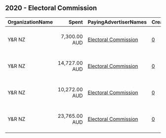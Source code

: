 ## 2020 - Electoral Commission 
|OrganizationName|Spent|PayingAdvertiserNames|CreativeUrls|Impressions|Genders|AgeBrackets|CountryCodes|BillingAddresses|CandidateBallotInformation|
|:---|---:|:---|:---|---:|:---|:---|:---|:---|:---|
|Y&R NZ|7,300.00 AUD|[Electoral Commission](2020/Electoral_Commission.md)|[0](https://www.snap.com/political-ads/asset/2f44f8fe6485e6e78dff8d00c400e175da85d39b9791b24a158744c4e22a1968?mediaType=jpg)|717,568||18+|new zealand|"Shed 4, City Works Depot, 90 Wellesley St West, Auckland NZ,Auckland,1010,NZ"||
|Y&R NZ|14,727.00 AUD|[Electoral Commission](2020/Electoral_Commission.md)|[0](https://www.snap.com/political-ads/asset/bc4d5857ef57e3e94c851ba6851dbe623324f8542c6f39cee4adafa73626bbf7?mediaType=mp4)|2,398,115||18-34|new zealand|"Shed 4, City Works Depot, 90 Wellesley St West, Auckland NZ,Auckland,1010,NZ"||
|Y&R NZ|10,272.00 AUD|[Electoral Commission](2020/Electoral_Commission.md)|[0](https://www.snap.com/political-ads/asset/6a5a53ea6295dfbb2925aa95505b3b231821508b8eb10bbb1a8e70dbddfa010d?mediaType=mp4)|1,765,892||18-34|new zealand|"Shed 4, City Works Depot, 90 Wellesley St West, Auckland NZ,Auckland,1010,NZ"||
|Y&R NZ|23,765.00 AUD|[Electoral Commission](2020/Electoral_Commission.md)|[0](https://www.snap.com/political-ads/asset/f1269ea3c93bc3dd03860605aa7a617f893890df7ca1eddeb069f4102ba05612?mediaType=mp4)|2,757,993||18-34|new zealand|"Shed 4, City Works Depot, 90 Wellesley St West, Auckland NZ,Auckland,1010,NZ"||

